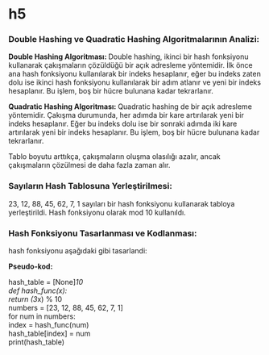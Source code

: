 # h5
<h3> Double Hashing ve Quadratic Hashing Algoritmalarının Analizi:  </h3>

 <b> Double Hashing Algoritması:  </b>
Double hashing, ikinci bir hash fonksiyonu kullanarak çakışmaların çözüldüğü bir açık adresleme yöntemidir. İlk önce ana hash fonksiyonu kullanılarak bir indeks hesaplanır, eğer bu indeks zaten dolu ise ikinci hash fonksiyonu kullanılarak bir adım atlanır ve yeni bir indeks hesaplanır. Bu işlem, boş bir hücre bulunana kadar tekrarlanır.

 <b> Quadratic Hashing Algoritması:  </b>
Quadratic hashing de bir açık adresleme yöntemidir. Çakışma durumunda, her adımda bir kare artırılarak yeni bir indeks hesaplanır. Eğer bu indeks dolu ise bir sonraki adımda iki kare artırılarak yeni bir indeks hesaplanır. Bu işlem, boş bir hücre bulunana kadar tekrarlanır.

Tablo boyutu arttıkça, çakışmaların oluşma olasılığı azalır, ancak çakışmaların çözülmesi de daha fazla zaman alır.

<h3> Sayıların Hash Tablosuna Yerleştirilmesi:</h3>
23, 12, 88, 45, 62, 7, 1 sayıları bir hash fonksiyonu kullanarak tabloya yerleştirildi. Hash fonksiyonu olarak mod 10 kullanıldı.


<h3> Hash Fonksiyonu Tasarlanması ve Kodlanması:</h3>

hash fonksiyonu aşağıdaki gibi tasarlandi:

<b>Pseudo-kod:</b>

hash_table = [None]*10 </br>
def hash_func(x): </br>
return (3*x) % 10 </br>
numbers = [23, 12, 88, 45, 62, 7, 1] </br>
for num in numbers: </br>
index = hash_func(num) </br>
hash_table[index] = num </br>
print(hash_table) </br>
